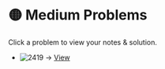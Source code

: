 # 🟡 Medium Problems

Click a problem to view your notes & solution.

- ![2419](https://img.shields.io/badge/2419-longest_subarray_with_maximum_bitwise_and-yellow) → [View](/problems/2419.md)

